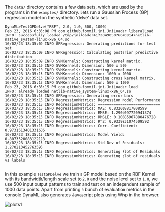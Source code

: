
The `data/` directory contains a few data sets, which are used by the programs in the `examples/` directory. Lets run a Gaussian Process (GP) regression model on the synthetic 'delve' data set.



```
DynaML>TestGPDelve("RBF", 2.0, 1.0, 500, 1000)
Feb 23, 2016 6:35:08 PM com.github.fommil.jni.JniLoader liberalLoad
INFO: successfully loaded /tmp/jniloader4173849050766409147netlib-native_system-linux-x86_64.so
16/02/23 18:35:09 INFO GPRegression: Generating predictions for test set
16/02/23 18:35:09 INFO GPRegression: Calculating posterior predictive distribution
16/02/23 18:35:09 INFO SVMKernel$: Constructing kernel matrix.
16/02/23 18:35:10 INFO SVMKernel$: Dimension: 500 x 500
16/02/23 18:35:10 INFO SVMKernel$: Constructing kernel matrix.
16/02/23 18:35:13 INFO SVMKernel$: Dimension: 1000 x 1000
16/02/23 18:35:13 INFO SVMKernel$: Constructing cross kernel matrix.
16/02/23 18:35:13 INFO SVMKernel$: Dimension: 500 x 1000
Feb 23, 2016 6:35:15 PM com.github.fommil.jni.JniLoader load
INFO: already loaded netlib-native_system-linux-x86_64.so
16/02/23 18:35:15 INFO GPRegression: Generating error bars
16/02/23 18:35:15 INFO RegressionMetrics: Regression Model Performance
16/02/23 18:35:15 INFO RegressionMetrics: ============================
16/02/23 18:35:15 INFO RegressionMetrics: MAE: 0.832018817808599
16/02/23 18:35:15 INFO RegressionMetrics: RMSE: 1.2904097720941374
16/02/23 18:35:15 INFO RegressionMetrics: RMSLE: 0.10885967880476728
16/02/23 18:35:15 INFO RegressionMetrics: R^2: 0.9339831074509592
16/02/23 18:35:15 INFO RegressionMetrics: Corr. Coefficient: 0.9731513401331606
16/02/23 18:35:15 INFO RegressionMetrics: Model Yield: 0.8073520083122128
16/02/23 18:35:15 INFO RegressionMetrics: Std Dev of Residuals: 1.270213452763595
16/02/23 18:35:15 INFO RegressionMetrics: Generating Plot of Residuals
16/02/23 18:35:15 INFO RegressionMetrics: Generating plot of residuals vs labels


```

In this example `TestGPDelve` we train a GP model based on the RBF Kernel with its bandwidth/length scale set to `2.0` and the noise level set to `1.0`, we use 500 input output patterns to train and test on an independent sample of 1000 data points. Apart from printing a bunch of evaluation metrics in the console DynaML also generates Javascript plots using Wisp in the browser.

![plots1](https://cloud.githubusercontent.com/assets/1389553/13259040/ff9bfa84-da55-11e5-9325-f58a73ebf532.png)
